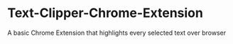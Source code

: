 # Text-Clipper-Chrome-Extension
A basic Chrome Extension that highlights every selected text over browser
